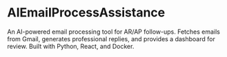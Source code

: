 # AIEmailProcessAssistance
An AI-powered email processing tool for AR/AP follow-ups. Fetches emails from Gmail, generates professional replies, and provides a dashboard for review. Built with Python, React, and Docker.
